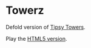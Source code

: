 # Towerz
Defold version of [Tipsy Towers](http://www.emanueleferonato.com/tag/tipsy-tower/).

Play the [HTML5 version](https://britzl.github.io/Towerz).
